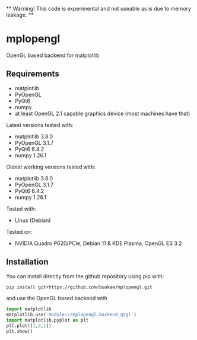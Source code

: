 ** Warning! This code is experimental and not useable as is due to memory leakage. **

# mplopengl
OpenGL based backend for matplotlib

## Requirements
- matplotlib
- PyOpenGL
- PyQt6
- numpy
- at least OpenGL 2.1 capable graphics device (most machines have that)

Latest versions tested with:
- matplotlib 3.8.0
- PyOpenGL 3.1.7
- PyQt6 6.4.2
- numpy 1.26.1

Oldest working versions tested with:
- matplotlib 3.8.0
- PyOpenGL 3.1.7
- PyQt6 6.4.2
- numpy 1.26.1

Tested with:
- Linux (Debian)

Tested on:
- NVIDIA Quadro P620/PCIe, Debian 11 & KDE Plasma, OpenGL ES 3.2

## Installation
You can install directly from the github repository using pip with:
```bash
pip install git+https://github.com/buokae/mplopengl.git
```
and use the OpenGL based backend with
```python
import matplotlib
matplotlib.use('module://mplopengl.backend_qtgl')
import matplotlib.pyplot as plt
plt.plot([1,2,1])
plt.show()
```
